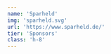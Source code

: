```yaml
---
name: 'Sparheld'
img: 'sparheld.svg'
url: 'https://www.sparheld.de/'
tier: 'Sponsors'
class: 'h-8'
---
```

